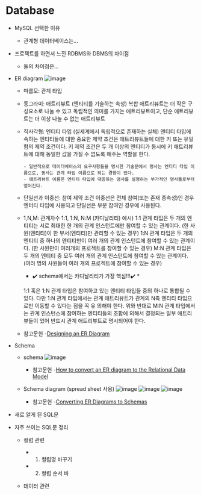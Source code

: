 # Database

* MySQL 선택한 이유
  * 관계형 데이터베이스는...
  
* 프로젝트를 하면서 느낀 RDBMS와 DBMS의 차이점
  * 둘의 차이점은...
  
* ER diagram
 ![image](https://user-images.githubusercontent.com/77525358/110354439-7f4cbb80-807b-11eb-9b27-82df4c392b01.png)
    * 마름모: 관계 타입
    * 동그라미: 애트리뷰트 (엔티티를 기술하는 속성)
           복합 애트리뷰트는 더 작은 구성요소로 나눌 수 있고 독립적인 의미를 가지는 애트리뷰트이고,
           단순 애트리뷰트는 더 이상 나눌 수 없는 애트리뷰트
    * 직사각형: 엔티티 타입 (실세계에서 독립적으로 존재하는 실체)
           엔티티 타입에 속하는 엔티티들에 대한 중요한 제약 조건은 애트리뷰트들에 대한 키 또는 유일함의 제약 조건이다. 키 제약 조건은 두 개 이상의 엔티티가 동시에 키 애트리뷰트에 대해 동일한            값을 가질 수 없도록 해주는 역할을 한다.
           
          - 일반적으로 데이터베이스의 요구사항들을 명시한 기술문에서 명사는 엔티티 타입 이름으로, 동사는 관계 타입 이름으로 되는 경향이 있다. 
          - 애트리뷰트 이름은 엔티티 타입에 대응하는 명사를 설명하는 부가적인 명사들로부터 얻어진다.
           
    * 단일선과 이중선: 참여 제약 조건
                  이중선은 전체 참여(또는 존재 종속성)인 경우 엔터티 타입에 사용되고
                  단일선은 부분 참여인 경우에 사용된다.
    * 1,N,M: 관계차수 1:1, 1:N, N:M (카디날리티)
         예시)
         1:1 관계 타입은 두 개의 엔티티는 서로 최대한 한 개의 관계 인스턴트에만 참여할 수 있는 관계이다. (한 사원(엔티티)이 한 부서(엔티티)만 관리할 수 있는 경우)
         1:N 관계 타입은 두 개의 엔티티 중 하나의 엔티티만이 여러 개의 관계 인스턴트에 참여할 수 있는 관계이다. (한 사원만이 여러개의 프로젝트를 참여할 수 있는 경우)
         M:N 관계 타입은 두 개의 엔티티 중 모두 여러 개의 관계 인스턴트에 참여할 수 있는 관계이다. (여러 명의 사원들이 여러 개의 프로젝트에 참여할 수 있는 경우)
         
         * :heavy_check_mark: schema에서는 카디날리티가 가장 핵심!!!:heavy_check_mark: *
         
         1:1 혹은 1:N 관계 타입은 참여하고 있는 엔티티 타입들 중의 하나로 통합될 수 있다. 다만 1:N 관계 타입에서는 관계 애트리뷰트가 관계의 N측 엔티티 타입으로만 이동할 수 있다는 점을 꼭 유          의해야 한다. 
         위와 반대로 M:N 관계 타입에서는 관계 인스턴스에 참여하는 엔티티들의 조합에 의해서 결정되는 일부 애트리뷰들이 있어 반드시 관계 애트리뷰트로 명시되어야 한다.
         
    * 참고문헌
 -[Designing an ER Diagram](https://www.youtube.com/watch?v=8JFaaD1vzSY&t=376s)
* Schema
  * schema
  ![image](https://user-images.githubusercontent.com/77525358/110330419-122c2c80-8061-11eb-8791-5c7829a582f3.png)
    * 참고문헌
      -[How to convert an ER diagram to the Relational Data Model](https://www.youtube.com/watch?v=CZTkgMoqVss)
      
  * Schema diagram (spread sheet 사용)
  ![image](https://user-images.githubusercontent.com/77525358/110263144-17ee2780-7ff9-11eb-9379-db48519316f0.PNG)
  ![image](https://user-images.githubusercontent.com/77525358/110263106-fee57680-7ff8-11eb-9640-4b20e6cc30fb.PNG)
  ![image](https://user-images.githubusercontent.com/77525358/110263124-0b69cf00-7ff9-11eb-8ef3-6de22abc4f3f.PNG)
    * 참고문헌
 -[Converting ER Diagrams to Schemas](https://www.youtube.com/watch?v=xQRRf5fOAt8&t=557s)
* 새로 알게 된 SQL문
* 자주 쓰이는 SQL문 정리
  * 컬럼 관련
    * 1) 컬럼명 바꾸기
    * 2) 컬럼 순서 바

  * 데이터 관련
